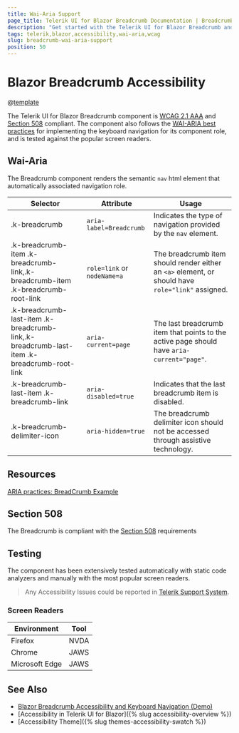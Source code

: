 ```yaml
---
title: Wai-Aria Support
page_title: Telerik UI for Blazor Breadcrumb Documentation | Breadcrumb  Accessibility
description: "Get started with the Telerik UI for Blazor Breadcrumb and learn about its accessibility support for WAI-ARIA, Section 508, and WCAG 2.1."
tags: telerik,blazor,accessibility,wai-aria,wcag
slug: breadcrumb-wai-aria-support 
position: 50 
---
```


# Blazor Breadcrumb Accessibility

@[template](/_contentTemplates/common/parameters-table-styles.md#table-layout)



The Telerik UI for Blazor Breadcrumb component is [WCAG 2.1 AAA](https://www.w3.org/TR/WCAG21/) and [Section 508](http://www.section508.gov/) compliant. The component also follows the [WAI-ARIA best practices](https://www.w3.org/WAI/ARIA/apg/) for implementing the keyboard navigation for its component role, and is tested against the popular screen readers.

## Wai-Aria


The Breadcrumb component renders the semantic `nav` html element that automatically associated navigation role.

| Selector | Attribute | Usage |
| -------- | --------- | ----- |
| .k-breadcrumb | `aria-label=Breadcrumb` | Indicates the type of navigation provided by the `nav` element. |
| .k-breadcrumb-item .k-breadcrumb-link,.k-breadcrumb-item .k-breadcrumb-root-link | `role=link` or `nodeName=a` | The breadcrumb item should render either an `<a>` element, or should have `role="link"` assigned. |
| .k-breadcrumb-last-item .k-breadcrumb-link,.k-breadcrumb-last-item .k-breadcrumb-root-link | `aria-current=page` | The last breadcrumb item that points to the active page should have `aria-current="page"`. |
| .k-breadcrumb-last-item .k-breadcrumb-link | `aria-disabled=true` | Indicates that the last breadcrumb item is disabled. |
| .k-breadcrumb-delimiter-icon | `aria-hidden=true` | The breadcrumb delimiter icon should not be accessed through assistive technology. |

## Resources

[ARIA practices: BreadCrumb Example](https://www.w3.org/WAI/ARIA/apg/example-index/breadcrumb/index.html)

## Section 508


The Breadcrumb is compliant with the [Section 508](http://www.section508.gov/) requirements

## Testing


The component has been extensively tested automatically with static code analyzers and manually with the most popular screen readers.

> Any Accessibility Issues could be reported in [Telerik Support System](https://www.telerik.com/account/support-center).

### Screen Readers

| Environment | Tool |
| ----------- | ---- |
| Firefox | NVDA |
| Chrome | JAWS |
| Microsoft Edge | JAWS |



## See Also

* [Blazor Breadcrumb Accessibility and Keyboard Navigation (Demo)](https://demos.telerik.com/blazor-ui/breadcrumb/keyboard-navigation)
* [Accessibility in Telerik UI for Blazor]({% slug accessibility-overview %})
* [Accessibility Theme]({% slug themes-accessibility-swatch %})